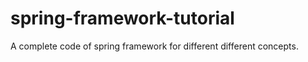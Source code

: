 # spring-framework-tutorial
A complete code of  spring framework for different different concepts. 
#
